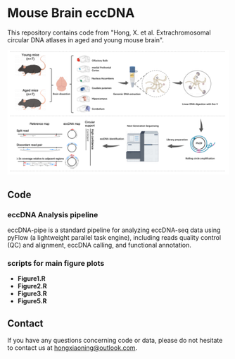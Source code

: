 # Mouse Brain eccDNA
This repository contains code from "Hong, X. et al. Extrachromosomal circular DNA atlases in aged and young mouse brain".

![image](https://github.com/XiaoningHong/MouseBrain_ScientificData/blob/main/scripts%20for%20main%20figure%20plots/figure1.png)
## Code
### eccDNA Analysis pipeline
eccDNA-pipe is a standard pipeline for analyzing eccDNA-seq data using pyFlow (a lightweight parallel task engine), including reads quality control (QC) and alignment, eccDNA calling, and functional annotation.
### scripts for main figure plots
- **Figure1.R**
- **Figure2.R**
- **Figure3.R**
- **Figure5.R**

## Contact
If you have any questions concerning code or data, please do not hesitate to contact us at hongxiaoning@outlook.com.

